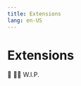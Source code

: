 ```yaml
---
title: Extensions
lang: en-US
---
```


# Extensions
:construction: :construction_worker_man: W.I.P.
